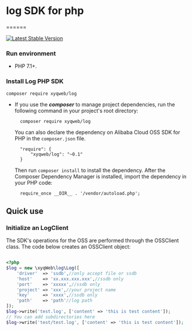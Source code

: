 # log SDK for php
======

[![Latest Stable Version](https://packagist.org/packages/xyqweb/log)](https://packagist.org/packages/xyqweb/log)


### Run environment
- PHP 7.1+.

### Install Log PHP SDK

	composer require xyqweb/log
	
- If you use the ***composer*** to manage project dependencies, run the following command in your project's root directory:

        composer require xyqweb/log

   You can also declare the dependency on Alibaba Cloud OSS SDK for PHP in the `composer.json` file.

        "require": {
            "xyqweb/log": "~0.1"
        }

   Then run `composer install` to install the dependency. After the Composer Dependency Manager is installed, import the dependency in your PHP code: 

        require_once __DIR__ . '/vendor/autoload.php';
        
## Quick use

### Initialize an LogClient

The SDK's operations for the OSS are performed through the OSSClient class. The code below creates an OSSClient object:

```php

<?php
$log = new \xyqWeb\log\Log([
    'driver'  => 'ssdb',//only accept file or ssdb
    'host'    => 'xx.xxx.xxx.xxx',//ssdb only
    'port'    => 'xxxxx',//ssdb only
    'project' => 'xxx',//your project name
    'key'     => 'xxxx',//ssdb only
    'path'    => 'path'//log path
]);
$log->write('test.log', ['content' => 'this is test content']);
// You can add subdirectories here
$log->write('test/test.log', ['content' => 'this is test content']);

```

